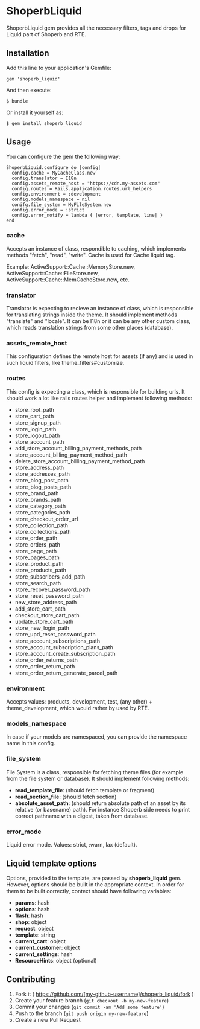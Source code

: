 # ShoperbLiquid

ShoperbLiquid gem provides all the necessary filters, tags and drops for Liquid part of Shoperb and RTE.

## Installation

Add this line to your application's Gemfile:

    gem 'shoperb_liquid'

And then execute:

    $ bundle

Or install it yourself as:

    $ gem install shoperb_liquid

## Usage

You can configure the gem the following way:

```
ShoperbLiquid.configure do |config|
  config.cache = MyCacheClass.new
  config.translator = I18n
  config.assets_remote_host = "https://cdn.my-assets.com"
  config.routes = Rails.application.routes.url_helpers
  config.environment = :development
  config.models_namespace = nil
  conifg.file_system = MyFileSystem.new
  config.error_mode = :strict
  config.error_notify = lambda { |error, template, line| }
end
```

### cache

Accepts an instance of class, respondible to caching, which implements methods "fetch", "read", "write". Cache is used for Cache liquid tag.

Example: ActiveSupport::Cache::MemoryStore.new, ActiveSupport::Cache::FileStore.new, ActiveSupport::Cache::MemCacheStore.new, etc.

### translator

Translator is expecting to recieve an instance of class, which is responsible for translating strings inside the theme. It should implement methods "translate" and "locale". It can be I18n or it can be any other custom class, which reads translation strings from some other places (database).

### assets_remote_host

This configuration defines the remote host for assets (if any) and is used in such liquid filters, like theme_filters#customize.

### routes

This config is expecting a class, which is responsible for building urls. It should work a lot like rails routes helper and implement following methods:

* store_root_path
* store_cart_path
* store_signup_path
* store_login_path
* store_logout_path
* store_account_path
* add_store_account_billing_payment_methods_path
* store_account_billing_payment_method_path
* delete_store_account_billing_payment_method_path
* store_address_path
* store_addresses_path
* store_blog_post_path
* store_blog_posts_path
* store_brand_path
* store_brands_path
* store_category_path
* store_categories_path
* store_checkout_order_url
* store_collection_path
* store_collections_path
* store_order_path
* store_orders_path
* store_page_path
* store_pages_path
* store_product_path
* store_products_path
* store_subscribers_add_path
* store_search_path
* store_recover_password_path
* store_reset_password_path
* new_store_address_path
* add_store_cart_path
* checkout_store_cart_path
* update_store_cart_path
* store_new_login_path
* store_upd_reset_password_path
* store_account_subscriptions_path
* store_account_subscription_plans_path
* store_account_create_subscription_path
* store_order_returns_path
* store_order_return_path
* store_order_return_generate_parcel_path

### environment

Accepts values: products, development, test, (any other) + theme_development, which would rather by used by RTE.

### models_namespace

In case if your models are namespaced, you can provide the namespace name in this config.

### file_system

File System is a class, responsible for fetching theme files (for example from the file system or database). It should implement following methods:

* __read_template_file__: (should fetch template or fragment)
* __read_section_file__: (should fetch section)
* __absolute_asset_path__: (should return absolute path of an asset by its relative (or basename) path). For instance Shoperb side needs to print correct pathname with a digest, taken from database.

### error_mode

Liquid error mode. Values: strict, :warn, lax (default).

## Liquid template options

Options, provided to the template, are passed by __shoperb_liquid__ gem. However, options should be built in the appropriate context. In order for them to be built correctly, context should have following variables:

* __params__: hash
* __options__: hash
* __flash__: hash
* __shop__: object
* __request__: object
* __template__: string
* __current_cart__: object
* __current_customer__: object
* __current_settings__: hash
* __ResourceHints__: object (optional)

## Contributing

1. Fork it ( https://github.com/[my-github-username]/shoperb_liquid/fork )
2. Create your feature branch (`git checkout -b my-new-feature`)
3. Commit your changes (`git commit -am 'Add some feature'`)
4. Push to the branch (`git push origin my-new-feature`)
5. Create a new Pull Request
